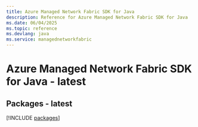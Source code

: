```yaml
---
title: Azure Managed Network Fabric SDK for Java
description: Reference for Azure Managed Network Fabric SDK for Java
ms.date: 06/04/2025
ms.topic: reference
ms.devlang: java
ms.service: managednetworkfabric
---
```

# Azure Managed Network Fabric SDK for Java - latest
## Packages - latest
[!INCLUDE [packages](managed-network-fabric-index.md)]